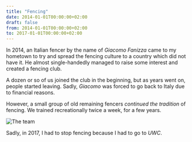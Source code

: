 ```yaml
---
title: "Fencing"
date: 2014-01-01T00:00:00+02:00
draft: false
from: 2014-01-01T00:00:00+02:00
to: 2017-01-01T00:00:00+02:00
---
```


In 2014, an Italian fencer by the name of _Giacomo Fanizza_ came to my hometown
to try and spread the fencing culture to a country which did not have it. He
almost single-handedly managed to raise some interest and created a fencing
club.

A dozen or so of us joined the club in the beginning, but as years went on,
people started leaving. Sadly, _Giacomo_ was forced to go back to Italy due to
financial reasons.

However, a small group of old remaining fencers _continued the tradition_ of
fencing. We trained recreationally twice a week, for a few years.

![The
team](https://scontent-hkg3-1.xx.fbcdn.net/v/t31.0-8/14310401_1781662615383223_2537367298087805666_o.jpg?_nc_cat=101&oh=b524b0852524b71eed7e75784d953b66&oe=5C45037C)

Sadly, in 2017, I had to stop fencing because I had to go to _UWC_.
